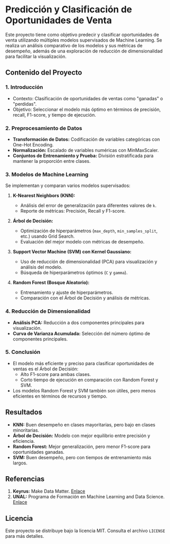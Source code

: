 # Predicción y Clasificación de Oportunidades de Venta

Este proyecto tiene como objetivo predecir y clasificar oportunidades de venta utilizando múltiples modelos supervisados de Machine Learning. Se realiza un análisis comparativo de los modelos y sus métricas de desempeño, además de una exploración de reducción de dimensionalidad para facilitar la visualización.

## Contenido del Proyecto

### 1. Introducción
- Contexto: Clasificación de oportunidades de ventas como "ganadas" o "perdidas".
- Objetivo: Seleccionar el modelo más óptimo en términos de precisión, recall, F1-score, y tiempo de ejecución.

### 2. Preprocesamiento de Datos
- **Transformación de Datos:** Codificación de variables categóricas con One-Hot Encoding.
- **Normalización:** Escalado de variables numéricas con MinMaxScaler.
- **Conjuntos de Entrenamiento y Prueba:** División estratificada para mantener la proporción entre clases.

### 3. Modelos de Machine Learning
Se implementan y comparan varios modelos supervisados:
1. **K-Nearest Neighbors (KNN):**
   - Análisis del error de generalización para diferentes valores de `k`.
   - Reporte de métricas: Precisión, Recall y F1-score.

2. **Árbol de Decisión:**
   - Optimización de hiperparámetros (`max_depth`, `min_samples_split`, etc.) usando Grid Search.
   - Evaluación del mejor modelo con métricas de desempeño.

3. **Support Vector Machine (SVM) con Kernel Gaussiano:**
   - Uso de reducción de dimensionalidad (PCA) para visualización y análisis del modelo.
   - Búsqueda de hiperparámetros óptimos (`C` y `gamma`).

4. **Random Forest (Bosque Aleatorio):**
   - Entrenamiento y ajuste de hiperparámetros.
   - Comparación con el Árbol de Decisión y análisis de métricas.

### 4. Reducción de Dimensionalidad
- **Análisis PCA:** Reducción a dos componentes principales para visualización.
- **Curva de Varianza Acumulada:** Selección del número óptimo de componentes principales.

### 5. Conclusión
- El modelo más eficiente y preciso para clasificar oportunidades de ventas es el Árbol de Decisión:
  - Alto F1-score para ambas clases.
  - Corto tiempo de ejecución en comparación con Random Forest y SVM.
- Los modelos Random Forest y SVM también son útiles, pero menos eficientes en términos de recursos y tiempo.

## Resultados
- **KNN:** Buen desempeño en clases mayoritarias, pero bajo en clases minoritarias.
- **Árbol de Decisión:** Modelo con mejor equilibrio entre precisión y eficiencia.
- **Random Forest:** Mejor generalización, pero menor F1-score para oportunidades ganadas.
- **SVM:** Buen desempeño, pero con tiempos de entrenamiento más largos.

## Referencias
1. **Keyrus:** Make Data Matter. [Enlace](https://keyrus.com/latam/es/home)
2. **UNAL:** Programa de Formación en Machine Learning and Data Science. [Enlace](https://ingenieria.bogota.unal.edu.co/uec/?p=10947)

## Licencia
Este proyecto se distribuye bajo la licencia MIT. Consulta el archivo `LICENSE` para más detalles.
